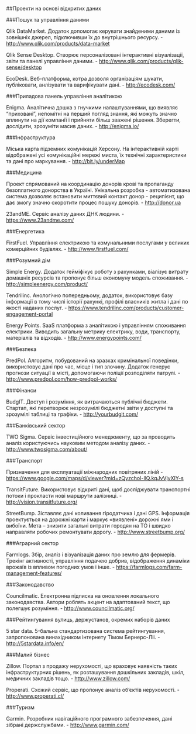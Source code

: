 ##Проекти на основі відкритих даних

###Пошук та управління даними

Qlik DataMarket. Додаток допомогає керувати знайденими даними із зовнішніх джерел, підключивши їх до внутрішнього ресурсу. - http://www.qlik.com/products/data-market  

Qlik Sense Desktop. Створює персоналізовані інтерактивні візуалізації, звіти та панелі управління даними. - http://www.qlik.com/products/qlik-sense/desktop  

EcoDesk. Веб-платформа, котра дозволя організаціям шукати, публіковати, анлізувати та варифікувати дані. - http://ecodesk.com/  

###Приладова панель управління аналітикою

Enigma. Аналітична дошка з гнучкими налаштуваннями, що виявляє “приховані”, непомітні на перший погляд знання, які можуть значно вплинути на дії компанії і прийняти більш зважені рішення. Зберегти, дослідити, зрозуміти масив даних. - http://enigma.io/  

###Інфраструктура

Міська карта підземних комунікацій Херсону. На інтерактивній карті відображені усі комунікаційні мережі миста, їх технічні характеристики та дані про маркування. - http://bit.ly/underMap 

###Медицина

Проект спрямований на координацію донорів крові та пропаганду безоплатного донорства в Україні. Унікальна розробка - автоматизована система дозволяє встановити миттєвий контакт донор - реципієнт, що дає змогу значно скоротити процес пошуку донорів. - http://donor.ua

23andME. Сервіс аналізу даних ДНК людини. - https://www.23andme.com/  

###Енергетика

FirstFuel. Управління електрикою та комунальними послугами у великих комерційних будівлях. - http://www.firstfuel.com/  

###Розумний дім

Simple Energy. Додаток гейміфікує роботу з рахунками, віалізує витрату домашніх ресурсів та пропонує більш економуну модель споживання. - http://simpleenergy.com/product/  

Tendrilinc. Анологічно попередньому, додаток, використовує базу інформації в тому числі історії рахункі, профілі власників житла і дані по якості наданих послуг. - https://www.tendrilinc.com/products/customer-engagement-portal  

Energy Points. SaaS платформа з аналітикою і управлінням споживання електрики. Виводить загальну метрику електрику, води, транспорту, матеріалів та відходів. - http://www.energypoints.com/  

###Безпека

PredPol. Алгоритм, побудований на зразках кримінальної поведінки, використовує дані про час, місце і тип злочину. Додаток генерує прогнози ситуації в місті, допомогаючи поліції розподіляти патрулі. - http://www.predpol.com/how-predpol-works/  

###Фінанси

BudgIT. Доступ і розуміння, як витрачаються публічні бюджети. Стартап, які перетворює незрозумілі бюджетні звіти у доступні та зрозумілі таблиці та графіки. - http://yourbudgit.com/  

###Банківський сектор

TWO Sigma. Сервіс інвестиційного менеджменту, що за проводить аналіз користуючись науковим методом аналізу даних. - http://www.twosigma.com/about/

###Транспорт

Призначення для експлуатації міжнародних повітряних ліній - https://www.google.com/maps/d/viewer?mid=zQyzchol-IlQ.kqJvVjvXIY-s  

TransitFuture. Використовує відкриті дані, щоб досліджувати транспортні потоки і прокласти нові маршрути залізниці. - http://vision.transitfuture.org/  

StreetBump. Зіставляє дані коливання гіродатчика і дані GPS. Інформація проектується на дорожні карти і маркує «виявлені» дорожні ями і вибоїни. Мета – знизити загальні витрати городян на ТО і швидко направляти робочих ремонтувати дорогу. - http://www.streetbump.org/  

###Аграрний сектор

Farmlogs. Збір, аналіз і візуалізація даних про землю для фермерів. Трекінг активності, управління подачею добрив, відображення динаміки врожаїв із впливом погодних умов і інше. - https://farmlogs.com/farm-management-features/  

###Законодавство

Councilmatic. Електронна підписка на оновлення локального законодавства. Автори роблять акцент на адаптований текст, що полегшує розуміння. - http://www.councilmatic.org/  

###Рейтингування вулиць, держустанов, окремих наборів даних

5 star data. 5-бальна стандартизована система рейтингування, запропонована винахідником інтернету Тімом Бернерс-Ліі. - http://5stardata.info/en/  

###Малий бізнес

Zillow. Портал з продажу нерухомості, що враховує наявність таких інфраструктурних рішень, як розташування дошкільних закладів, шкіл, медичних закладів тощо. - http://www.zillow.com/  

Properati. Схожий сервіс, що пропонує аналіз об’єктів нерухомості. - http://www.properati.cl/  

###Туризм

Garmin. Розробник навігаційного програмного забезпечення, дані зібрані держслужбами. - http://www.garmin.com/